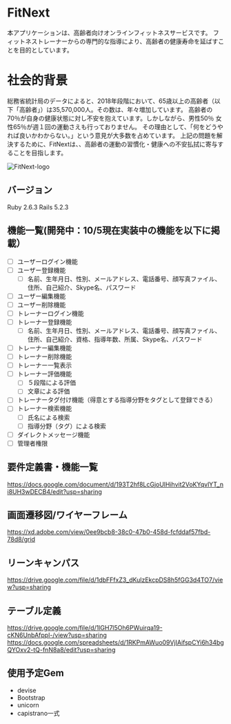 # FitNext
本アプリケーションは、高齢者向けオンラインフィットネスサービスです。
フィットネストレーナーからの専門的な指導により、高齢者の健康寿命を延ばすことを目的としています。

# 社会的背景
総務省統計局のデータによると、2018年段階において、65歳以上の高齢者（以下「高齢者」）は35,570,000人。その数は、年々増加しています。
高齢者の70％が自身の健康状態に対し不安を抱えています。しかしながら、男性50％ 女性65％が週１回の運動さえも行っておりません。
その理由として、「何をどうやれば良いかわからない。」という意見が大多数を占めています。
上記の問題を解決するために、FitNextは、、高齢者の運動の習慣化・健康への不安払拭に寄与することを目指します。

![FitNext-logo](https://user-images.githubusercontent.com/50167879/62832630-47498080-bc6c-11e9-86ef-283389bb59cd.png)

## バージョン
Ruby 2.6.3
Rails 5.2.3

## 機能一覧(開発中：10/5現在実装中の機能を以下に掲載）
- [ ] ユーザーログイン機能
- [ ] ユーザー登録機能
  - [ ] 名前、生年月日、性別、メールアドレス、電話番号、顔写真ファイル、住所、自己紹介、Skype名、パスワード
- [ ] ユーザー編集機能
- [ ] ユーザー削除機能
- [ ] トレーナーログイン機能
- [ ] トレーナー登録機能
  - [ ] 名前、生年月日、性別、メールアドレス、電話番号、顔写真ファイル、住所、自己紹介、資格、指導年数、所属、Skype名、パスワード
- [ ] トレーナー編集機能
- [ ] トレーナー削除機能
- [ ] トレーナー一覧表示
- [ ] トレーナー評価機能
  - [ ] ５段階による評価
  - [ ] 文章による評価
- [ ] トレーナータグ付け機能（得意とする指導分野をタグとして登録できる）
- [ ] トレーナー検索機能
  - [ ] 氏名による検索
  - [ ] 指導分野（タグ）による検索
- [ ] ダイレクトメッセージ機能
- [ ] 管理者権限

## 要件定義書・機能一覧
https://docs.google.com/document/d/193T2hf8LcGjoUlHihvit2VoKYqvlYT_ni8UH3wDECB4/edit?usp=sharing

## 画面遷移図/ワイヤーフレーム
https://xd.adobe.com/view/0ee9bcb8-38c0-47b0-458d-fcfddaf57fbd-78d8/grid

## リーンキャンパス
https://drive.google.com/file/d/1dbFFfxZ3_dKulzEkcpDS8h5fGG3d4TO7/view?usp=sharing

## テーブル定義
https://drive.google.com/file/d/1lGH7l5Oh6PWuirqa19-cKN6UnbAfppl-/view?usp=sharing
https://docs.google.com/spreadsheets/d/1RKPmAWuo09VjIAifspCYi6h34bgQYOxv2-tQ-fnN8a8/edit?usp=sharing


## 使用予定Gem
* devise
* Bootstrap
* unicorn
* capistrano一式
